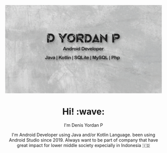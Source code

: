 <img src="assets/github-cover.png" alt="Denis Yordan P">

<h1 align='center'> Hi! :wave:</h1>
<p align='center'>
I'm Denis Yordan P
</p>
<p align='center'>I'm Android Developer using Java and/or Kotlin Language. been using Android Studio since 2019. Always want to be part of company that have great impact for lower middle society expecially in Indonesia 🇮🇩</p>
